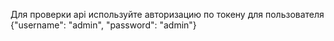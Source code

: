 Для проверки api используйте авторизацию по токену для пользователя 
{"username": "admin",
"password": "admin"}
